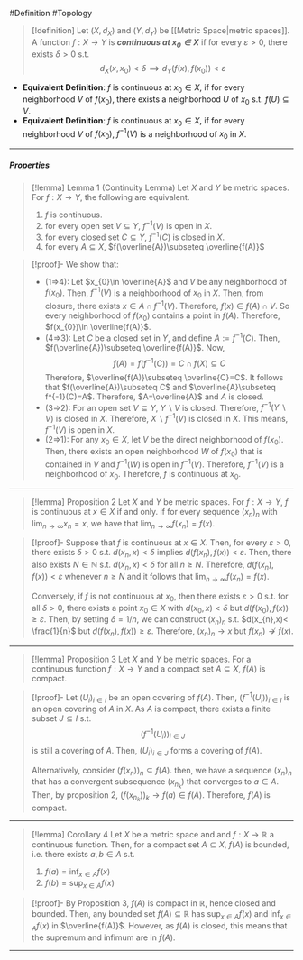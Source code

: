 #Definition #Topology 

> [!definition]
> Let $(X,d_{X})$ and $(Y,d_{Y})$ be [[Metric Space|metric spaces]]. A function $f:X \to Y$ is ***continuous at $x_{0}\in X$*** if for every $\varepsilon>0$, there exists $\delta>0$ s.t.$$d_{X}(x,x_{0})<\delta\implies d_{Y}(f(x),f(x_{0}))<\varepsilon$$

- **Equivalent Definition**: $f$ is continuous at $x_{0}\in X$, if for every neighborhood $V$ of $f(x_{0})$, there exists a neighborhood $U$ of $x_{0}$ s.t. $f(U)\subseteq V$.
- **Equivalent Definition**: $f$ is continuous at $x_{0}\in X$, if for every neighborhood $V$ of $f(x_{0})$, $f^{-1}(V)$ is a neighborhood of $x_{0}$ in $X$.
---
##### Properties
> [!lemma] Lemma 1 (Continuity Lemma)
> Let $X$ and $Y$ be metric spaces. For $f:X\to Y$, the following are equivalent.
> 1. $f$ is continuous.
> 2. for every open set $V\subseteq Y$, $f^{-1}(V)$ is open in $X$.
> 3. for every closed set $C \subseteq Y$, $f^{-1}(C)$ is closed in $X$.
> 4. for every $A\subseteq X$, $f(\overline{A})\subseteq \overline{f(A)}$

> [!proof]-
> We show that: 
> - (1=>4): Let $x_{0}\in \overline{A}$ and $V$ be any neighborhood of $f(x_{0})$. Then, $f^{-1}(V)$ is a neighborhood of $x_{0}$ in $X$. Then, from closure, there exists $x\in A \cap f^{-1}(V)$. Therefore, $f(x)\in f(A)\cap V$. So every neighborhood of $f(x_{0})$ contains a point in $f(A)$. Therefore, $f(x_{0})\in \overline{f(A)}$.
> - (4=>3): Let $C$ be a closed set in $Y$, and define $A:=f^{-1}(C)$. Then, $f(\overline{A})\subseteq \overline{f(A)}$. Now, $$f(A)=f(f^{-1}(C))=C \cap f(X)\subseteq C$$Therefore, $\overline{f(A)}\subseteq \overline{C}=C$. It follows that $f(\overline{A})\subseteq C$ and $\overline{A}\subseteq f^{-1}(C)=A$. Therefore, $A=\overline{A}$ and $A$ is closed.
> - (3=>2): For an open set $V\subseteq Y$, $Y \backslash V$ is closed. Therefore, $f^{-1}(Y \backslash V)$ is closed in $X$. Therefore, $X \backslash f^{-1}(V)$ is closed in $X$.  This means, $f^{-1}(V)$ is open in $X$.
> - (2=>1): For any $x_{0}\in X$, let $V$ be the direct neighborhood of $f(x_{0})$.  Then, there exists an open neighborhood $W$ of $f(x_{0})$ that is contained in $V$ and $f^{-1}(W)$ is open in $f^{-1}(V)$. Therefore, $f^{-1}(V)$ is a neighborhood of $x_{0}$. Therefore, $f$ is continuous at $x_{0}$. 
---
> [!lemma] Proposition 2
> Let $X$ and $Y$ be metric spaces. For $f:X \to Y$, $f$ is continuous at $x\in X$ if and only. if for every sequence $(x_{n})_{n}$ with $\lim_{ n \to \infty }x_{n}=x$, we have that $\lim_{ n \to \infty }f(x_{n})=f(x)$.

> [!proof]-
> Suppose that $f$ is  continuous at $x\in X$. Then, for every $\varepsilon>0$, there exists $\delta>0$ s.t. $d(x_{n},x)<\delta$ implies $d(f(x_{n}),f(x))<\varepsilon$. Then, there also exists $N\in \mathbb{N}$ s.t. $d(x_{n},x)<\delta$ for all $n\geq N$. Therefore, $d(f(x_{n}),f(x))<\varepsilon$ whenever $n\geq N$ and it follows that $\lim_{ n \to \infty }f(x_{n})=f(x)$.
> 
> Conversely, if $f$ is not continuous at $x_{0}$, then there exists $\varepsilon>0$ s.t. for all $\delta>0$, there exists a point $x_{0}\in X$ with $d(x_{0},x)<\delta$ but $d(f(x_{0}),f(x))\geq \varepsilon$. Then, by setting $\delta=1 / n$, we can construct $(x_{n})_{n}$ s.t. $d(x_{n},x)< \frac{1}{n}$ but $d(f(x_{n}),f(x))\geq \varepsilon$. Therefore, $(x_{n})_{n}\to x$ but $f(x_{n})\not\to f(x)$.

---
> [!lemma] Proposition 3
> Let $X$ and $Y$ be metric spaces. For a continuous function $f:X\to Y$ and a compact set $A\subseteq X$, $f(A)$ is compact.

> [!proof]-
> Let $(U_{i})_{i\in I}$ be an open covering of $f(A)$. Then, $(f^{-1}(U_{i}))_{i\in I}$ is an open covering of $A$ in $X$. As $A$ is compact, there exists a finite subset $J \subseteq I$ s.t. $$(f^{-1}(U_{i}))_{i\in J}$$ is still a covering of $A$. Then, $(U_{i})_{i\in J}$ forms a covering of $f(A)$.
> 
> Alternatively, consider $(f(x_{n}))_{n}\subseteq f(A)$. then, we have a sequence $(x_{n})_{n}$ that has a convergent subsequence $(x_{n_{k}})$ that converges to $a\in A$. Then, by proposition 2, $(f(x_{n_{k}}))_{k}\to f(a)\in f(A)$. Therefore, $f(A)$ is compact. 
---
> [!lemma] Corollary 4
> Let $X$ be a metric space and  and $f:X\to \mathbb{R}$ a continuous function. Then, for a compact set $A\subseteq X$, $f(A)$ is bounded, i.e. there exists $a,b\in A$ s.t. 
> 1. $f(a)=\inf _{x\in A}f(x)$
> 2. $f(b)=\sup_{x\in A}f(x)$

> [!proof]-
> By Proposition 3, $f(A)$ is compact in $\mathbb{R}$, hence closed and bounded. Then, any bounded set $f(A)\subseteq \mathbb{R}$ has $\sup_{x\in A}f(x)$ and $\inf_{x\in A}f(x)$ in $\overline{f(A)}$. However, as $f(A)$ is closed, this means that the supremum and infimum are in $f(A)$.
---
